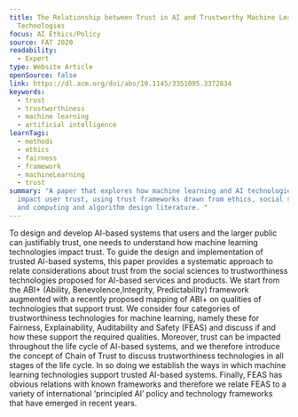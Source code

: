 ```yaml
---
title: The Relationship between Trust in AI and Trustworthy Machine Learning
  Technologies
focus: AI Ethics/Policy
source: FAT 2020
readability:
  - Expert
type: Website Article
openSource: false
link: https://dl.acm.org/doi/abs/10.1145/3351095.3372834
keywords:
  - trust
  - trustworthiness
  - machine learning
  - artificial intelligence
learnTags:
  - methods
  - ethics
  - fairness
  - framework
  - machineLearning
  - trust
summary: "A paper that explores how machine learning and AI technologies can
  impact user trust, using trust frameworks drawn from ethics, social sciences,
  and computing and algorithm design literature. "
---
```

To design and develop AI-based systems that users and the larger public can justifiably trust, one needs to understand how machine learning technologies impact trust. To guide the design and implementation of trusted AI-based systems, this paper provides a systematic approach to relate considerations about trust from the social sciences to trustworthiness technologies proposed for AI-based services and products. We start from the ABI+ (Ability, Benevolence,Integrity, Predictability) framework augmented with a recently proposed mapping of ABI+ on qualities of technologies that support trust. We consider four categories of trustworthiness technologies for machine learning, namely these for Fairness, Explainability, Auditability and Safety (FEAS) and discuss if and how these support the required qualities. Moreover, trust can be impacted throughout the life cycle of AI-based systems, and we therefore introduce the concept of Chain of Trust to discuss trustworthiness technologies in all stages of the life cycle. In so doing we establish the ways in which machine learning technologies support trusted AI-based systems. Finally, FEAS has obvious relations with known frameworks and therefore we relate FEAS to a variety of international ‘principled AI’ policy and technology frameworks that have emerged in recent years.
